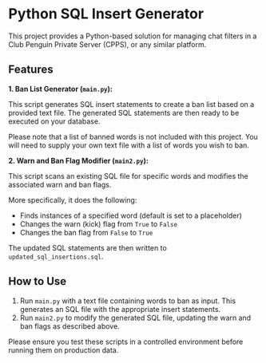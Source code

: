 # Python SQL Insert Generator

This project provides a Python-based solution for managing chat filters in a Club Penguin Private Server (CPPS), or any similar platform. 

## Features 

**1. Ban List Generator (`main.py`):** 

This script generates SQL insert statements to create a ban list based on a provided text file. The generated SQL statements are then ready to be executed on your database. 

Please note that a list of banned words is not included with this project. You will need to supply your own text file with a list of words you wish to ban.

**2. Warn and Ban Flag Modifier (`main2.py`):** 

This script scans an existing SQL file for specific words and modifies the associated warn and ban flags. 

More specifically, it does the following:
- Finds instances of a specified word (default is set to a placeholder)
- Changes the warn (kick) flag from `True` to `False`
- Changes the ban flag from `False` to `True`

The updated SQL statements are then written to `updated_sql_insertions.sql`.

## How to Use

1. Run `main.py` with a text file containing words to ban as input. This generates an SQL file with the appropriate insert statements.
2. Run `main2.py` to modify the generated SQL file, updating the warn and ban flags as described above. 

Please ensure you test these scripts in a controlled environment before running them on production data.
